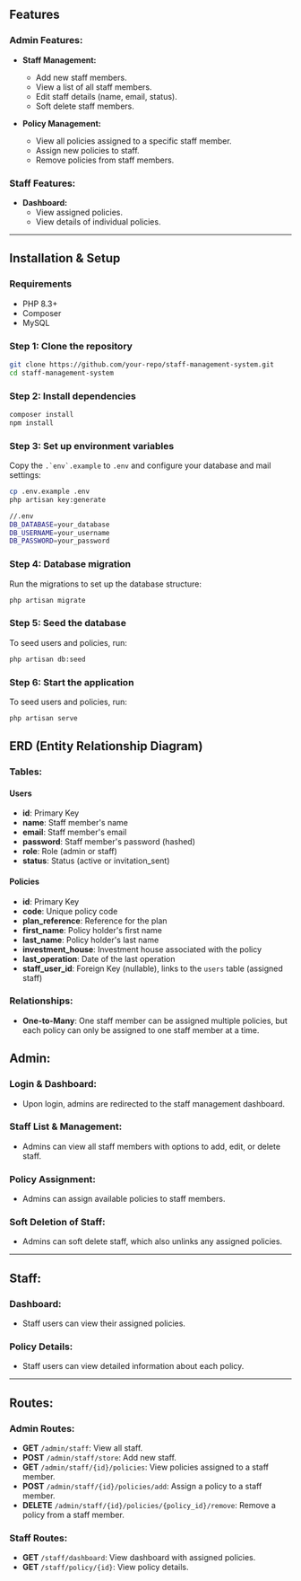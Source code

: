## Features

### Admin Features:

- **Staff Management:**
    - Add new staff members.
    - View a list of all staff members.
    - Edit staff details (name, email, status).
    - Soft delete staff members.

- **Policy Management:**
    - View all policies assigned to a specific staff member.
    - Assign new policies to staff.
    - Remove policies from staff members.

### Staff Features:

- **Dashboard:**
    - View assigned policies.
    - View details of individual policies.

---

## Installation & Setup

### Requirements

- PHP 8.3+
- Composer
- MySQL

### Step 1: Clone the repository

```bash
git clone https://github.com/your-repo/staff-management-system.git
cd staff-management-system
```

### Step 2: Install dependencies

```bash
composer install
npm install
```

### Step 3: Set up environment variables

Copy the ``.`env`.example`` to `.env` and configure your database and mail settings:

```bash
cp .env.example .env
php artisan key:generate

//.env
DB_DATABASE=your_database
DB_USERNAME=your_username
DB_PASSWORD=your_password
```

### Step 4: Database migration

Run the migrations to set up the database structure:

```bash
php artisan migrate
```

### Step 5: Seed the database

To seed users and policies, run:

```bash
php artisan db:seed
```

### Step 6: Start the application

To seed users and policies, run:

```bash
php artisan serve
```

## ERD (Entity Relationship Diagram)

### Tables:

#### Users

- **id**: Primary Key
- **name**: Staff member's name
- **email**: Staff member's email
- **password**: Staff member's password (hashed)
- **role**: Role (admin or staff)
- **status**: Status (active or invitation_sent)

#### Policies

- **id**: Primary Key
- **code**: Unique policy code
- **plan_reference**: Reference for the plan
- **first_name**: Policy holder's first name
- **last_name**: Policy holder's last name
- **investment_house**: Investment house associated with the policy
- **last_operation**: Date of the last operation
- **staff_user_id**: Foreign Key (nullable), links to the `users` table (assigned staff)

### Relationships:

- **One-to-Many**: One staff member can be assigned multiple policies, but each policy can only be assigned to one staff
  member at a time.

## Admin:

### Login & Dashboard:

- Upon login, admins are redirected to the staff management dashboard.

### Staff List & Management:

- Admins can view all staff members with options to add, edit, or delete staff.

### Policy Assignment:

- Admins can assign available policies to staff members.

### Soft Deletion of Staff:

- Admins can soft delete staff, which also unlinks any assigned policies.

---

## Staff:

### Dashboard:

- Staff users can view their assigned policies.

### Policy Details:

- Staff users can view detailed information about each policy.

---

## Routes:

### Admin Routes:

- **GET** `/admin/staff`: View all staff.
- **POST** `/admin/staff/store`: Add new staff.
- **GET** `/admin/staff/{id}/policies`: View policies assigned to a staff member.
- **POST** `/admin/staff/{id}/policies/add`: Assign a policy to a staff member.
- **DELETE** `/admin/staff/{id}/policies/{policy_id}/remove`: Remove a policy from a staff member.

### Staff Routes:

- **GET** `/staff/dashboard`: View dashboard with assigned policies.
- **GET** `/staff/policy/{id}`: View policy details.


